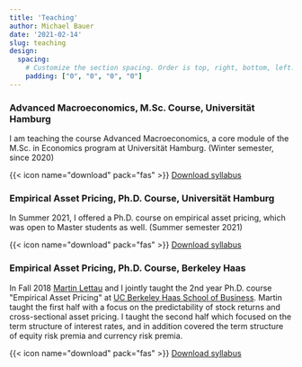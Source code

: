 ```yaml
---
title: 'Teaching'
author: Michael Bauer
date: '2021-02-14'
slug: teaching
design:
  spacing:
    # Customize the section spacing. Order is top, right, bottom, left.
    padding: ["0", "0", "0", "0"]  
---
```


### Advanced Macroeconomics, M.Sc. Course, Universität Hamburg

I am teaching the course Advanced Macroeconomics, a core module of the M.Sc. in
Economics program at Universität Hamburg. (Winter semester, since 2020)

{{< icon name="download" pack="fas" >}} [Download syllabus](/files/macro_syllabus.pdf)

### Empirical Asset Pricing, Ph.D. Course, Universität Hamburg

In Summer 2021, I offered a Ph.D. course on empirical asset pricing, which was open to
Master students as well. (Summer semester 2021)

{{< icon name="download" pack="fas" >}} [Download syllabus](/files/eap_hamburg_syllabus.pdf)

### Empirical Asset Pricing, Ph.D. Course, Berkeley Haas

In Fall 2018 [Martin Lettau](https://sites.google.com/view/martinlettau/home)
and I jointly taught the 2nd year Ph.D. course "Empirical Asset Pricing" at
[UC Berkeley Haas School of Business](https://haas.berkeley.edu/). Martin taught
the first half with a focus on the predictability of stock returns and
cross-sectional asset pricing. I taught the second half which focused on the
term structure of interest rates, and in addition covered the term structure of
equity risk premia and currency risk premia.

{{< icon name="download" pack="fas" >}} [Download syllabus](/files/PhD239C_Syllabus_Part2_Fall2018.pdf)
